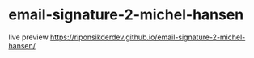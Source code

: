 # email-signature-2-michel-hansen
live preview
https://riponsikderdev.github.io/email-signature-2-michel-hansen/
